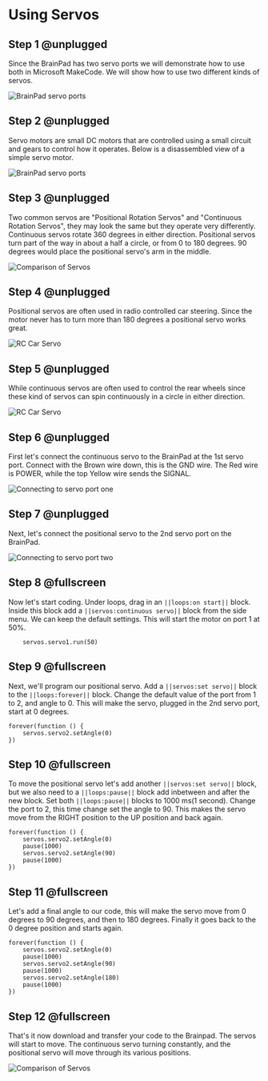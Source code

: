 # Using Servos

## Step 1 @unplugged

Since the BrainPad has two servo ports we will demonstrate how to use both in Microsoft MakeCode. We will show how to use two different kinds of servos.  
 
![BrainPad servo ports](/static/images/servo_ports.jpg)

## Step 2 @unplugged

Servo motors are small DC motors that are controlled using a small circuit and gears to control how it operates. Below is a disassembled view of a simple servo motor. 
 
![BrainPad servo ports](/static/images/servo_parts.jpg)

## Step 3 @unplugged

Two common servos are "Positional Rotation Servos" and "Continuous Rotation Servos", they may look the same but they operate very differently. Continuous servos rotate 360 degrees in either direction. Positional servos turn part of the way in about a half a circle, or from 0 to 180 degrees. 90 degrees would place the positional servo's arm in the middle.
 
![Comparison of Servos](/static/images/servo_motors.gif)
 
## Step 4 @unplugged

Positional servos are often used in radio controlled car steering. Since the motor never has to turn more than 180 degrees a positional servo works great. 
  
![RC Car Servo](/static/images/rc_positional.jpg)

## Step 5 @unplugged

While continuous servos are often used to control the rear wheels since these kind of servos can spin continuously in a circle in either direction.  

![RC Car Servo](/static/images/rc_continuous.jpg)

## Step 6 @unplugged

First let's connect the continuous servo to the BrainPad at the 1st servo port. Connect with the Brown wire down, this is the GND wire. The Red wire is POWER, while the top Yellow wire sends the SIGNAL. 

![Connecting to servo port one](/static/images/servo_port_one.jpg)

## Step 7 @unplugged

Next, let's connect the positional servo to the 2nd servo port on the BrainPad. 

![Connecting to servo port two](/static/images/servo_port_two.jpg)

## Step 8 @fullscreen

Now let's start coding. Under loops, drag in an ``||loops:on start||`` block. Inside this block add a ``||servos:continuous servo||`` block from the side menu. We can keep the default settings. This will start the motor on port 1 at 50%.

```blocks
    servos.servo1.run(50)
```

## Step 9 @fullscreen

Next, we'll program our positional servo.  Add a ``||servos:set servo||`` block to the ``||loops:forever||`` block. Change the default value of the port from 1 to 2, and angle to 0. This will make the servo, plugged in the 2nd servo port, start at 0 degrees.

```blocks
forever(function () {
    servos.servo2.setAngle(0)
})
```

## Step 10 @fullscreen

To move the positional servo let's add another ``||servos:set servo||`` block, but we also need to a ``||loops:pause||`` block add inbetween and after the new block. Set both ``||loops:pause||`` blocks to 1000 ms(1 second). Change the port to 2, this time change set the angle to 90. This makes the servo move from the RIGHT position to the UP position and back again. 

```blocks
forever(function () {
    servos.servo2.setAngle(0)
    pause(1000)
    servos.servo2.setAngle(90)
    pause(1000)
})
```

## Step 11 @fullscreen

Let's add a final angle to our code, this will make the servo move from 0 degrees to 90 degrees, and then to 180 degrees. Finally it goes back to the 0 degree position and starts again. 

```blocks
forever(function () {
    servos.servo2.setAngle(0)
    pause(1000)
    servos.servo2.setAngle(90)
    pause(1000)
    servos.servo2.setAngle(180)
    pause(1000)
})
```
## Step 12 @fullscreen

That's it now download and transfer your code to the Brainpad. The servos will start to move. The continuous servo turning constantly, and the positional servo will move through its various positions.  

![Comparison of Servos](/static/images/servo_motors.gif)